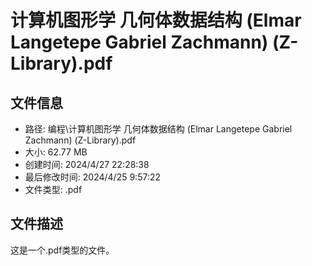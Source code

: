 ﻿# 计算机图形学 几何体数据结构 (Elmar Langetepe  Gabriel Zachmann) (Z-Library).pdf

## 文件信息
- 路径: 编程\计算机图形学 几何体数据结构 (Elmar Langetepe  Gabriel Zachmann) (Z-Library).pdf
- 大小: 62.77 MB
- 创建时间: 2024/4/27 22:28:38
- 最后修改时间: 2024/4/25 9:57:22
- 文件类型: .pdf

## 文件描述
这是一个.pdf类型的文件。

